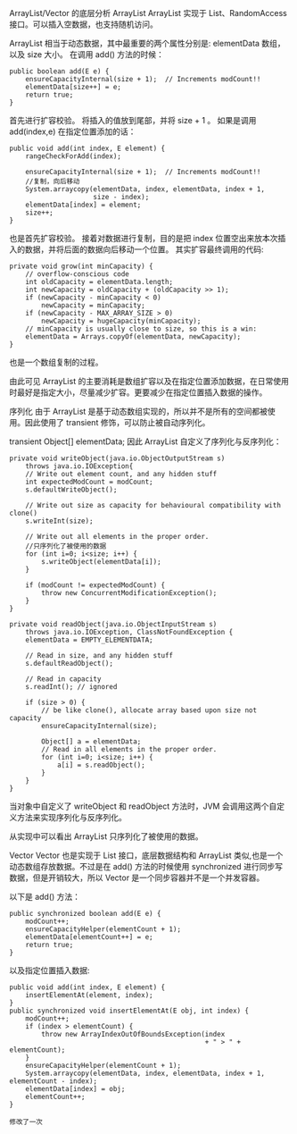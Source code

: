ArrayList/Vector 的底层分析
ArrayList
ArrayList 实现于 List、RandomAccess 接口。可以插入空数据，也支持随机访问。

ArrayList 相当于动态数据，其中最重要的两个属性分别是: elementData 数组，以及 size 大小。 在调用 add() 方法的时候：

    public boolean add(E e) {
        ensureCapacityInternal(size + 1);  // Increments modCount!!
        elementData[size++] = e;
        return true;
    }
首先进行扩容校验。
将插入的值放到尾部，并将 size + 1 。
如果是调用 add(index,e) 在指定位置添加的话：

    public void add(int index, E element) {
        rangeCheckForAdd(index);

        ensureCapacityInternal(size + 1);  // Increments modCount!!
        //复制，向后移动
        System.arraycopy(elementData, index, elementData, index + 1,
                         size - index);
        elementData[index] = element;
        size++;
    }
也是首先扩容校验。
接着对数据进行复制，目的是把 index 位置空出来放本次插入的数据，并将后面的数据向后移动一个位置。
其实扩容最终调用的代码:

    private void grow(int minCapacity) {
        // overflow-conscious code
        int oldCapacity = elementData.length;
        int newCapacity = oldCapacity + (oldCapacity >> 1);
        if (newCapacity - minCapacity < 0)
            newCapacity = minCapacity;
        if (newCapacity - MAX_ARRAY_SIZE > 0)
            newCapacity = hugeCapacity(minCapacity);
        // minCapacity is usually close to size, so this is a win:
        elementData = Arrays.copyOf(elementData, newCapacity);
    }
也是一个数组复制的过程。

由此可见 ArrayList 的主要消耗是数组扩容以及在指定位置添加数据，在日常使用时最好是指定大小，尽量减少扩容。更要减少在指定位置插入数据的操作。

序列化
由于 ArrayList 是基于动态数组实现的，所以并不是所有的空间都被使用。因此使用了 transient 修饰，可以防止被自动序列化。

transient Object[] elementData;
因此 ArrayList 自定义了序列化与反序列化：

    private void writeObject(java.io.ObjectOutputStream s)
        throws java.io.IOException{
        // Write out element count, and any hidden stuff
        int expectedModCount = modCount;
        s.defaultWriteObject();

        // Write out size as capacity for behavioural compatibility with clone()
        s.writeInt(size);

        // Write out all elements in the proper order.
        //只序列化了被使用的数据
        for (int i=0; i<size; i++) {
            s.writeObject(elementData[i]);
        }

        if (modCount != expectedModCount) {
            throw new ConcurrentModificationException();
        }
    }

    private void readObject(java.io.ObjectInputStream s)
        throws java.io.IOException, ClassNotFoundException {
        elementData = EMPTY_ELEMENTDATA;

        // Read in size, and any hidden stuff
        s.defaultReadObject();

        // Read in capacity
        s.readInt(); // ignored

        if (size > 0) {
            // be like clone(), allocate array based upon size not capacity
            ensureCapacityInternal(size);

            Object[] a = elementData;
            // Read in all elements in the proper order.
            for (int i=0; i<size; i++) {
                a[i] = s.readObject();
            }
        }
    }
当对象中自定义了 writeObject 和 readObject 方法时，JVM 会调用这两个自定义方法来实现序列化与反序列化。

从实现中可以看出 ArrayList 只序列化了被使用的数据。

Vector
Vector 也是实现于 List 接口，底层数据结构和 ArrayList 类似,也是一个动态数组存放数据。不过是在 add() 方法的时候使用 synchronized 进行同步写数据，但是开销较大，所以 Vector 是一个同步容器并不是一个并发容器。

以下是 add() 方法：

    public synchronized boolean add(E e) {
        modCount++;
        ensureCapacityHelper(elementCount + 1);
        elementData[elementCount++] = e;
        return true;
    }
以及指定位置插入数据:

    public void add(int index, E element) {
        insertElementAt(element, index);
    }
    public synchronized void insertElementAt(E obj, int index) {
        modCount++;
        if (index > elementCount) {
            throw new ArrayIndexOutOfBoundsException(index
                                                     + " > " + elementCount);
        }
        ensureCapacityHelper(elementCount + 1);
        System.arraycopy(elementData, index, elementData, index + 1, elementCount - index);
        elementData[index] = obj;
        elementCount++;
    }
    
    修改了一次
